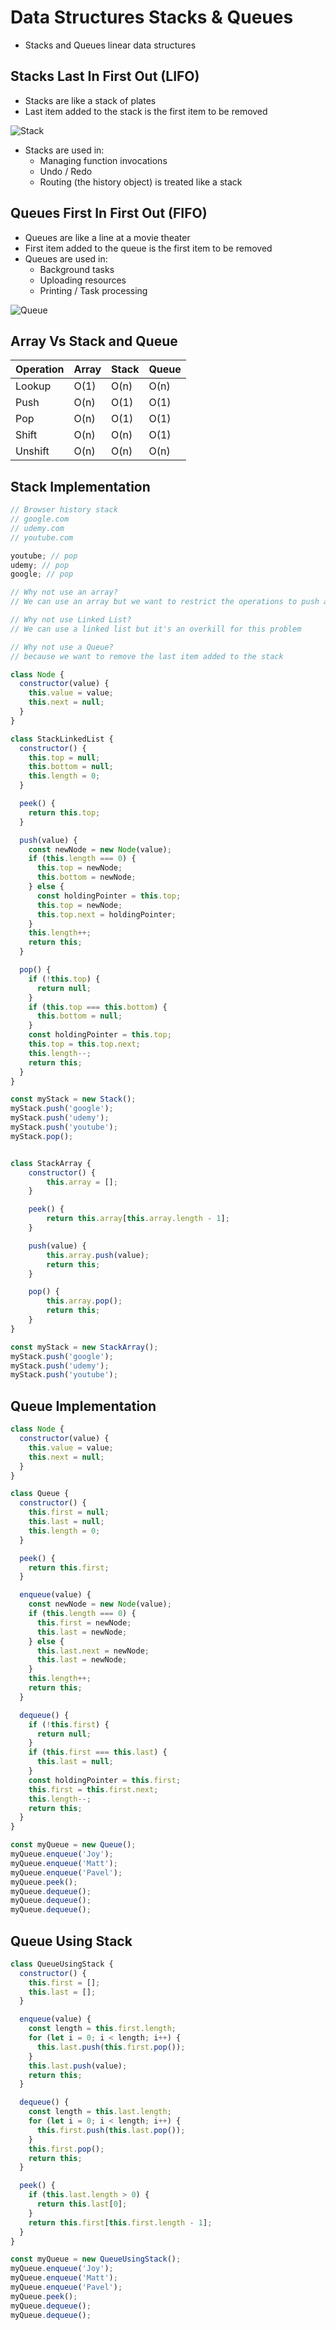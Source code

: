 # Data Structures Stacks & Queues

- Stacks and Queues linear data structures

## Stacks Last In First Out (LIFO)

- Stacks are like a stack of plates
- Last item added to the stack is the first item to be removed

![ Stack ](Stack.png)

- Stacks are used in:
  - Managing function invocations
  - Undo / Redo
  - Routing (the history object) is treated like a stack

## Queues First In First Out (FIFO)

- Queues are like a line at a movie theater
- First item added to the queue is the first item to be removed
- Queues are used in:
  - Background tasks
  - Uploading resources
  - Printing / Task processing

![ Queue ](Queue.png)

## Array Vs Stack and Queue

| Operation | Array | Stack | Queue |
| --------- | ----- | ----- | ----- |
| Lookup    | O(1)  | O(n)  | O(n)  |
| Push      | O(n)  | O(1)  | O(1)  |
| Pop       | O(n)  | O(1)  | O(1)  |
| Shift     | O(n)  | O(n)  | O(1)  |
| Unshift   | O(n)  | O(n)  | O(n)  |

## Stack Implementation

```javascript
// Browser history stack
// google.com
// udemy.com
// youtube.com

youtube; // pop
udemy; // pop
google; // pop

// Why not use an array?
// We can use an array but we want to restrict the operations to push and pop only

// Why not use Linked List?
// We can use a linked list but it's an overkill for this problem

// Why not use a Queue?
// because we want to remove the last item added to the stack

class Node {
  constructor(value) {
    this.value = value;
    this.next = null;
  }
}

class StackLinkedList {
  constructor() {
    this.top = null;
    this.bottom = null;
    this.length = 0;
  }

  peek() {
    return this.top;
  }

  push(value) {
    const newNode = new Node(value);
    if (this.length === 0) {
      this.top = newNode;
      this.bottom = newNode;
    } else {
      const holdingPointer = this.top;
      this.top = newNode;
      this.top.next = holdingPointer;
    }
    this.length++;
    return this;
  }

  pop() {
    if (!this.top) {
      return null;
    }
    if (this.top === this.bottom) {
      this.bottom = null;
    }
    const holdingPointer = this.top;
    this.top = this.top.next;
    this.length--;
    return this;
  }
}

const myStack = new Stack();
myStack.push('google');
myStack.push('udemy');
myStack.push('youtube');
myStack.pop();


class StackArray {
    constructor() {
        this.array = [];
    }

    peek() {
        return this.array[this.array.length - 1];
    }

    push(value) {
        this.array.push(value);
        return this;
    }

    pop() {
        this.array.pop();
        return this;
    }
}

const myStack = new StackArray();
myStack.push('google');
myStack.push('udemy');
myStack.push('youtube');
```

## Queue Implementation

```javascript
class Node {
  constructor(value) {
    this.value = value;
    this.next = null;
  }
}

class Queue {
  constructor() {
    this.first = null;
    this.last = null;
    this.length = 0;
  }

  peek() {
    return this.first;
  }

  enqueue(value) {
    const newNode = new Node(value);
    if (this.length === 0) {
      this.first = newNode;
      this.last = newNode;
    } else {
      this.last.next = newNode;
      this.last = newNode;
    }
    this.length++;
    return this;
  }

  dequeue() {
    if (!this.first) {
      return null;
    }
    if (this.first === this.last) {
      this.last = null;
    }
    const holdingPointer = this.first;
    this.first = this.first.next;
    this.length--;
    return this;
  }
}

const myQueue = new Queue();
myQueue.enqueue('Joy');
myQueue.enqueue('Matt');
myQueue.enqueue('Pavel');
myQueue.peek();
myQueue.dequeue();
myQueue.dequeue();
myQueue.dequeue();
```

## Queue Using Stack

```javascript
class QueueUsingStack {
  constructor() {
    this.first = [];
    this.last = [];
  }

  enqueue(value) {
    const length = this.first.length;
    for (let i = 0; i < length; i++) {
      this.last.push(this.first.pop());
    }
    this.last.push(value);
    return this;
  }

  dequeue() {
    const length = this.last.length;
    for (let i = 0; i < length; i++) {
      this.first.push(this.last.pop());
    }
    this.first.pop();
    return this;
  }

  peek() {
    if (this.last.length > 0) {
      return this.last[0];
    }
    return this.first[this.first.length - 1];
  }
}

const myQueue = new QueueUsingStack();
myQueue.enqueue('Joy');
myQueue.enqueue('Matt');
myQueue.enqueue('Pavel');
myQueue.peek();
myQueue.dequeue();
myQueue.dequeue();

```
